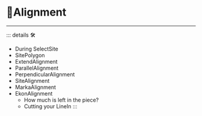 # 🔻<via>Alignment</via>

---

<!-- =================================================== -->
<!-- =================================================== -->
<!-- =================================================== -->
<!-- =================================================== -->
<!-- =================================================== -->
::: details 🛠

- During SelectSite
- SitePolygon
- ExtendAlignment
- ParallelAlignment
- PerpendicularAlignment
- SiteAlignment
- MarkaAlignment
- EkonAlignment
    - How much is left in the piece?
    - Cutting your LineIn
:::
